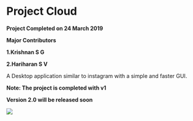 # Project Cloud

**Project Completed on 24 March 2019**

**Major Contributors**

**1.Krishnan S G**

**2.Hariharan S V**


A Desktop application similar to instagram with a simple and faster GUI.

**Note: The project is completed with v1**

**Version 2.0 will be released soon**

![](https://github.com/KrishnanSG/ProjectPixel/blob/master/Final_Logo.png)


